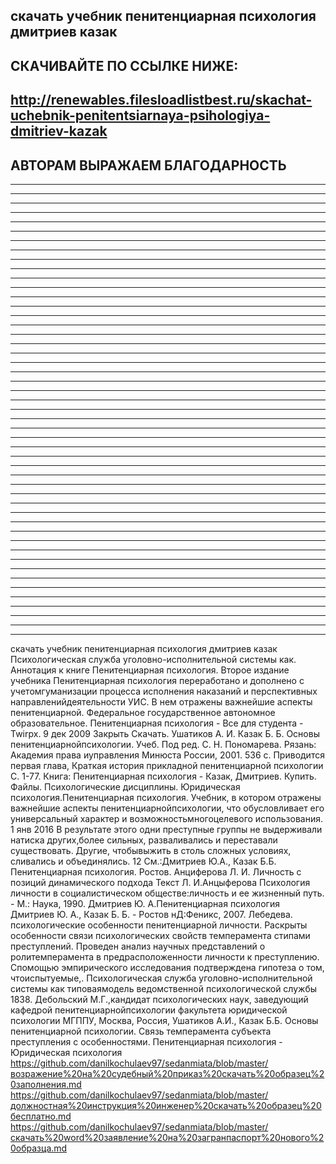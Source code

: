 скачать учебник пенитенциарная психология дмитриев казак
--------------------------------------------------
СКАЧИВАЙТЕ ПО ССЫЛКЕ НИЖЕ:
--------------------------------------------------
http://renewables.filesloadlistbest.ru/skachat-uchebnik-penitentsiarnaya-psihologiya-dmitriev-kazak
--------------------------------------------------
АВТОРАМ ВЫРАЖАЕМ БЛАГОДАРНОСТЬ
--------------------------------------------------
--------------------------------------------------
--------------------------------------------------
--------------------------------------------------
--------------------------------------------------
--------------------------------------------------
--------------------------------------------------
--------------------------------------------------
--------------------------------------------------
--------------------------------------------------
--------------------------------------------------
--------------------------------------------------
--------------------------------------------------
--------------------------------------------------
--------------------------------------------------
--------------------------------------------------
--------------------------------------------------
--------------------------------------------------
--------------------------------------------------
--------------------------------------------------
--------------------------------------------------
--------------------------------------------------
--------------------------------------------------
--------------------------------------------------
--------------------------------------------------
--------------------------------------------------
--------------------------------------------------
--------------------------------------------------
--------------------------------------------------
--------------------------------------------------
--------------------------------------------------
--------------------------------------------------
--------------------------------------------------
--------------------------------------------------
--------------------------------------------------
--------------------------------------------------
--------------------------------------------------
--------------------------------------------------
--------------------------------------------------
--------------------------------------------------
--------------------------------------------------
--------------------------------------------------
--------------------------------------------------
--------------------------------------------------
--------------------------------------------------
--------------------------------------------------
--------------------------------------------------
--------------------------------------------------
--------------------------------------------------
--------------------------------------------------
скачать учебник пенитенциарная психология дмитриев казак Психологическая служба уголовно-исполнительной системы как. Аннотация к книге Пенитенциарная психология. Второе издание учебника Пенитенциарная психология переработано и дополнено с учетомгуманизации процесса исполнения наказаний и перспективных направленийдеятельности УИС. В нем отражены важнейшие аспекты пенитенциарной. Федеральное государственное автономное образовательное. Пенитенциарная психология - Все для студента - Twirpx. 9 дек 2009  Закрыть Скачать. Ушатиков А. И. Казак Б. Б. Основы пенитенциарнойпсихологии. Учеб.  Под ред. С. Н. Пономарева.  Рязань: Академия права иуправления Минюста России, 2001.  536 с.  Приводится первая глава, Краткая история прикладной пенитенциарной психологии С. 1-77. Книга: Пенитенциарная психология - Казак, Дмитриев. Купить. Файлы. Психологические дисциплины. Юридическая психология.Пенитенциарная психология. Учебник, в котором отражены важнейшие аспекты пенитенциарнойпсихологии, что обусловливает его универсальный характер и возможностьмногоцелевого использования. 1 янв 2016  В результате этого одни преступные группы не выдерживали натиска других,более сильных, разваливались и переставали существовать. Другие, чтобывыжить в столь сложных условиях, сливались и объединялись. 12 См.:Дмитриев Ю.А., Казак Б.Б. Пенитенциарная психология. Ростов. Анциферова Л. И. Личность с позиций динамического подхода Текст  Л. И.Анцыферова  Психология личности в социалистическом обществе:личность и ее жизненный путь. - М.: Наука, 1990. Дмитриев Ю. А.Пенитенциарная психология  Дмитриев Ю. А., Казак Б. Б. - Ростов нД:Феникс, 2007. Лебедева. психологические особенности пенитенциарной личности. Раскрыты особенности связи психологических свойств темперамента стипами преступлений. Проведен анализ научных представлений о ролитемперамента в предрасположенности личности к преступлению. Спомощью эмпирического исследования подтверждена гипотеза о том, чтоиспытуемые,. Психологическая служба уголовно-исполнительной системы как типоваямодель ведомственной психологической службы 1838. Дебольский М.Г.,кандидат психологических наук, заведующий кафедрой пенитенциарнойпсихологии факультета юридической психологии МГППУ, Москва, Россия,
Ушатиков А.И., Казак Б.Б. Основы пенитенциарной психологии. Связь темперамента субъекта преступления с особенностями. Пенитенциарная психология - Юридическая психология
https://github.com/danilkochulaev97/sedanmiata/blob/master/возражение%20на%20судебный%20приказ%20скачать%20образец%20заполнения.md
https://github.com/danilkochulaev97/sedanmiata/blob/master/должностная%20инструкция%20инженер%20скачать%20образец%20бесплатно.md
https://github.com/danilkochulaev97/sedanmiata/blob/master/скачать%20word%20заявление%20на%20загранпаспорт%20нового%20образца.md